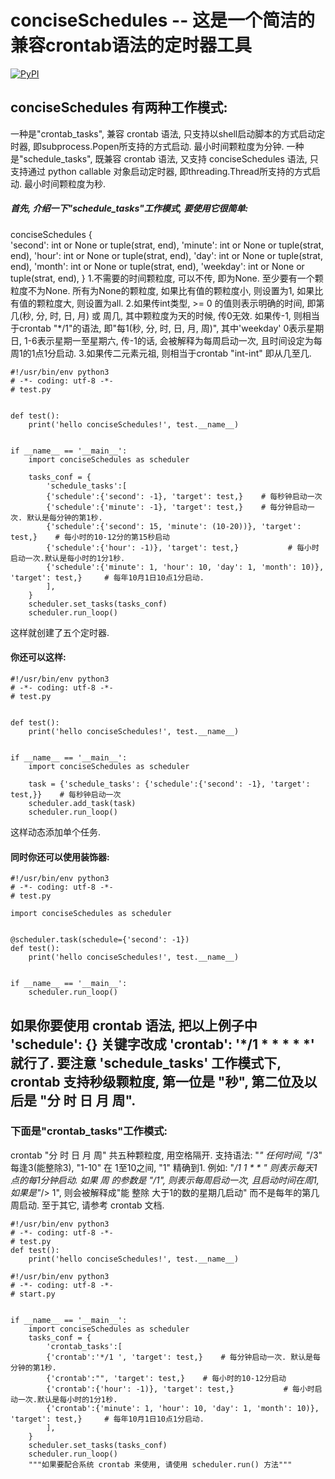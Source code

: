 conciseSchedules -- 这是一个简洁的兼容crontab语法的定时器工具
==========================
[![PyPI](https://img.shields.io/pypi/v/conciseSchedules.svg)](https://pypi.org/project/conciseSchedules/)

## conciseSchedules 有两种工作模式:
一种是"crontab_tasks", 兼容 crontab 语法, 只支持以shell启动脚本的方式启动定时器, 即subprocess.Popen所支持的方式启动. 最小时间颗粒度为分钟.
一种是"schedule_tasks",  既兼容 crontab 语法, 又支持 conciseSchedules 语法, 只支持通过 python callable 对象启动定时器, 即threading.Thread所支持的方式启动. 最小时间颗粒度为秒.
##### 首先, 介绍一下"schedule_tasks"工作模式, 要使用它很简单:
conciseSchedules {   
                    'second': int or None or tuple(strat, end),
                    'minute': int or None or tuple(strat, end),
                    'hour': int or None or tuple(strat, end),
                    'day': int or None or tuple(strat, end),
                    'month': int or None or tuple(strat, end),
                    'weekday': int or None or tuple(strat, end),
                }
1.不需要的时间颗粒度, 可以不传, 即为None. 至少要有一个颗粒度不为None. 
所有为None的颗粒度, 如果比有值的颗粒度小, 则设置为1, 如果比有值的颗粒度大, 则设置为all.
2.如果传int类型,  >= 0 的值则表示明确的时间, 即第几(秒, 分, 时, 日, 月) 或 周几, 其中颗粒度为天的时候, 传0无效. 如果传-1, 则相当于crontab "*/1"的语法, 即"每1(秒, 分, 时, 日, 月, 周)", 其中'weekday' 0表示星期日, 1-6表示星期一至星期六, 传-1的话, 会被解释为每周启动一次, 且时间设定为每周1的1点1分启动.
3.如果传二元素元祖, 则相当于crontab "int-int" 即从几至几.
``` 
#!/usr/bin/env python3
# -*- coding: utf-8 -*-
# test.py


def test():
    print('hello conciseSchedules!', test.__name__)


if __name__ == '__main__':
    import conciseSchedules as scheduler

    tasks_conf = {
        'schedule_tasks':[
        {'schedule':{'second': -1}, 'target': test,}    # 每秒钟启动一次
        {'schedule':{'minute': -1}, 'target': test,}    # 每分钟启动一次. 默认是每分钟的第1秒.
        {'schedule':{'second': 15, 'minute': (10-20))}, 'target': test,}    # 每小时的10-12分的第15秒启动
        {'schedule':{'hour': -1)}, 'target': test,}           # 每小时启动一次.默认是每小时的1分1秒.
        {'schedule':{'minute': 1, 'hour': 10, 'day': 1, 'month': 10)}, 'target': test,}     # 每年10月1日10点1分启动.
        ], 
    }
    scheduler.set_tasks(tasks_conf)
    scheduler.run_loop()

```
这样就创建了五个定时器.

#### 你还可以这样:
``` 
#!/usr/bin/env python3
# -*- coding: utf-8 -*-
# test.py


def test():
    print('hello conciseSchedules!', test.__name__)


if __name__ == '__main__':
    import conciseSchedules as scheduler
    
    task = {'schedule_tasks': {'schedule':{'second': -1}, 'target': test,}}    # 每秒钟启动一次
    scheduler.add_task(task)
    scheduler.run_loop()

``` 
这样动态添加单个任务.

#### 同时你还可以使用装饰器:
``` 
#!/usr/bin/env python3
# -*- coding: utf-8 -*-
# test.py

import conciseSchedules as scheduler


@scheduler.task(schedule={'second': -1})
def test():
    print('hello conciseSchedules!', test.__name__)


if __name__ == '__main__':
    scheduler.run_loop()

``` 

如果你要使用 crontab 语法, 把以上例子中 'schedule': {} 关键字改成 'crontab': '*/1 * * * * *' 就行了. 要注意 'schedule_tasks' 工作模式下, crontab 支持秒级颗粒度, 第一位是 "秒", 第二位及以后是 "分 时 日 月 周". 
----------------------------
### 下面是"crontab_tasks"工作模式:
crontab "分 时 日 月 周" 共五种颗粒度, 用空格隔开. 支持语法: "*" 任何时间, "*/3" 每逢3(能整除3), "1-10" 在 1至10之间, "1" 精确到1. 例如: "*/1 1 * * *" 则表示每天1点的每1分钟启动. 如果 周 的参数是 "*/1", 则表示每周启动一次, 且启动时间在周1, 如果是"*/> 1", 则会被解释成"能 整除 大于1的数的星期几启动" 而不是每年的第几周启动. 至于其它, 请参考 crontab 文档.
``` 
#!/usr/bin/env python3
# -*- coding: utf-8 -*-
# test.py
def test():
    print('hello conciseSchedules!', test.__name__)

#!/usr/bin/env python3
# -*- coding: utf-8 -*-
# start.py


if __name__ == '__main__':
    import conciseSchedules as scheduler
    tasks_conf = {
        'crontab_tasks':[
        {'crontab':'*/1 ', 'target': test,}    # 每分钟启动一次. 默认是每分钟的第1秒.
        {'crontab':"", 'target': test,}    # 每小时的10-12分启动
        {'crontab':{'hour': -1)}, 'target': test,}           # 每小时启动一次.默认是每小时的1分1秒.
        {'crontab':{'minute': 1, 'hour': 10, 'day': 1, 'month': 10)}, 'target': test,}     # 每年10月1日10点1分启动.
        ], 
    }
    scheduler.set_tasks(tasks_conf)
    scheduler.run_loop()
    """如果要配合系统 crontab 来使用, 请使用 scheduler.run() 方法"""
``` 
